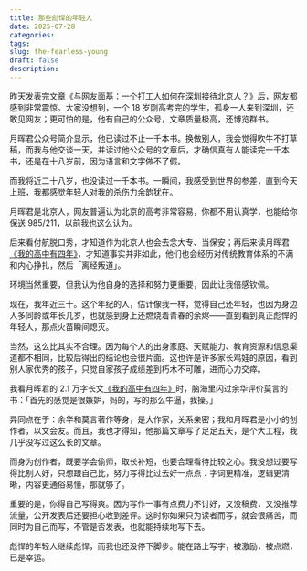 ```yaml
---
title: 那些彪悍的年轻人
date: 2025-07-28
categories: 
tags: 
slug: the-fearless-young
draft: false
description:
---
```

昨天发表完文章[《与网友面基：一个打工人如何在深圳接待北京人？》](https://liangmouyin.com/reader-yuehui-meetup-shenzhen/)后，网友都感到非常震惊。大家没想到，一个 18 岁刚高考完的学生，孤身一人来到深圳，还敢见网友；更可怕的是，他有自己的公众号，文章质量极高，还博览群书。

月晖君公众号简介显示，他已读过不止一千本书。换做别人，我会觉得吹牛不打草稿，而我与他交谈一天，并读过他公众号的文章后，才确信真有人能读完一千本书，还是在十八岁前，因为语言和文字做不了假。

而我将近二十八岁，也没读过一千本书。一瞬间，我感受到世界的参差，直到今天上班，我都感觉年轻人对我的杀伤力余韵犹在。

月晖君是北京人，网友普遍认为北京的高考非常容易，你都不用认真学，也能给你保送 985/211，以前我也这么认为。

后来看付航脱口秀，才知道作为北京人也会去念大专、当保安；再后来读月晖君[《我的高中有四年》](https://yuehuiserendipity.com/2025/07/25/%e6%88%91%e7%9a%84%e9%ab%98%e4%b8%ad%e6%9c%89%e5%9b%9b%e5%b9%b4/)，才知道事实并非如此，他们也会经历对传统教育体系的不满和内心挣扎，然后「离经叛道」。

环境当然重要，但我认为他自身的选择和努力更重要，因此让我倍感钦佩。

现在，我年近三十。这个年纪的人，估计像我一样，觉得自己还年轻，也因为身边人多同龄或年长几岁，也就感到身上还燃烧着青春的余烬——直到看到真正彪悍的年轻人，那点火苗瞬间熄灭。

当然，这么比其实不合理。因为每个人的出身家庭、天赋能力、教育资源和信息渠道都不相同，比较后得出的结论也会很片面。这也许是许多家长鸡娃的原因，看到别人家优秀的孩子，只觉自家孩子成绩差到朽木不可雕，进而心力交瘁。

我看月晖君的 2.1 万字长文[《我的高中有四年》](https://yuehuiserendipity.com/2025/07/25/%e6%88%91%e7%9a%84%e9%ab%98%e4%b8%ad%e6%9c%89%e5%9b%9b%e5%b9%b4/)时，脑海里闪过余华评价莫言的书：「首先的感觉是很嫉妒，妈的，写的那么牛逼，我操。」

异同点在于：余华和莫言著作等身，是大作家，关系亲密；我和月晖君是小小的创作者，以文会友。而且，我也才得知，他那篇文章写了足足五天，是个大工程，我几乎没写过这么长的文章。

而身为创作者，既要学会偷师，取长补短，也要合理看待比较之心。我没想过要写得比别人好，只想跟自己比，努力写得比过去好一点点：字词更精准，逻辑更清晰，内容更通俗易懂，那就够了。

重要的是，你得自己写得爽。因为写作一事有点费力不讨好，又没稿费，又没推荐流量，公开发表后还要担心收到差评。这时你如果只为读者而写，就会很痛苦，而同时为自己而写，不管是否发表，也就能持续地写下去。

彪悍的年轻人继续彪悍，而我也还没停下脚步。能在路上写字，被激励，被点燃，已是幸运。